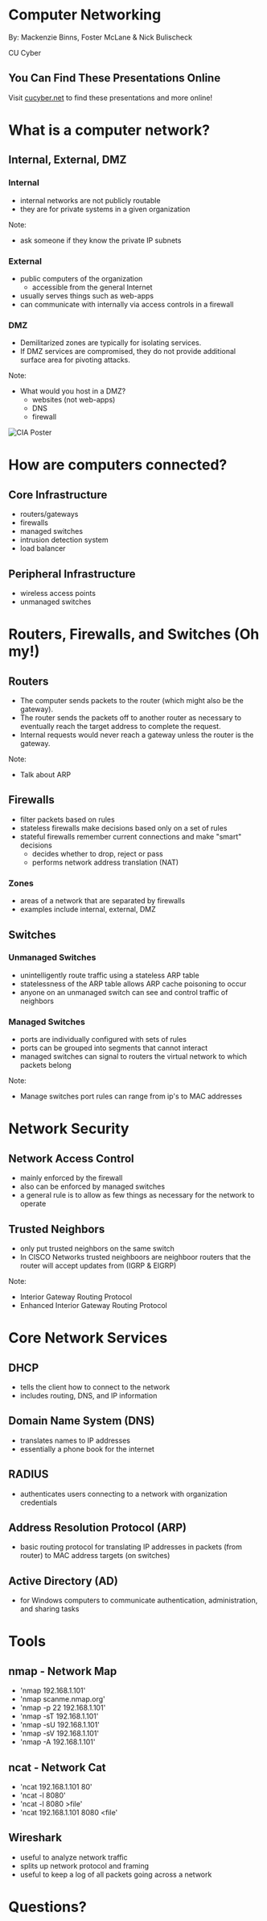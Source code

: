 # Computer Networking

By: Mackenzie Binns, Foster McLane & Nick Bulischeck

CU Cyber


## You Can Find These Presentations Online

Visit [cucyber.net](https://cucyber.net/) to find these presentations and more online!



# What is a computer network?


## Internal, External, DMZ


### Internal

* internal networks are not publicly routable
* they are for private systems in a given organization

Note:
* ask someone if they know the private IP subnets


### External

* public computers of the organization
	- accessible from the general Internet
* usually serves things such as web-apps 
* can communicate with internally via access controls in a firewall


### DMZ

* Demilitarized zones are typically for isolating services.
* If DMZ services are compromised, they do not provide additional surface area for pivoting attacks.

Note:
* What would you host in a DMZ?
	- websites (not web-apps)
	- DNS
	- firewall


![CIA Poster](http://imgs.xkcd.com/comics/cia.png)



# How are computers connected?


## Core Infrastructure

* routers/gateways
* firewalls
* managed switches
* intrusion detection system
* load balancer


## Peripheral Infrastructure

* wireless access points
* unmanaged switches



# Routers, Firewalls, and Switches (Oh my!)


## Routers

* The computer sends packets to the router (which might also be the gateway).
* The router sends the packets off to another router as necessary to eventually reach the target address to complete the request.
* Internal requests would never reach a gateway unless the router is the gateway.

Note:
* Talk about ARP


## Firewalls

* filter packets based on rules
* stateless firewalls make decisions based only on a set of rules 
* stateful firewalls remember current connections and make "smart" decisions
	- decides whether to drop, reject or pass 
	- performs network address translation (NAT)


### Zones

* areas of a network that are separated by firewalls
* examples include internal, external, DMZ


## Switches


### Unmanaged Switches

* unintelligently route traffic using a stateless ARP table
* statelessness of the ARP table allows ARP cache poisoning to occur
* anyone on an unmanaged switch can see and control traffic of neighbors


### Managed Switches

* ports are individually configured with sets of rules
* ports can be grouped into segments that cannot interact
* managed switches can signal to routers the virtual network to which packets belong

Note:
* Manage switches port rules can range from ip's to MAC addresses

# Network Security


## Network Access Control

* mainly enforced by the firewall
* also can be enforced by managed switches
* a general rule is to allow as few things as necessary for the network to operate


## Trusted Neighbors

* only put trusted neighbors on the same switch
* In CISCO Networks trusted neighboors are neighboor routers that the router will accept updates from (IGRP & EIGRP)

Note:
* Interior Gateway Routing Protocol
* Enhanced Interior Gateway Routing Protocol


# Core Network Services


## DHCP

* tells the client how to connect to the network
* includes routing, DNS, and IP information


## Domain Name System (DNS)

* translates names to IP addresses
* essentially a phone book for the internet


## RADIUS

* authenticates users connecting to a network with organization credentials


## Address Resolution Protocol (ARP)

* basic routing protocol for translating IP addresses in packets (from router) to MAC address targets (on switches)


## Active Directory (AD)

* for Windows computers to communicate authentication, administration, and sharing tasks



# Tools


## nmap - Network Map

* 'nmap 192.168.1.101'
* 'nmap scanme.nmap.org'
* 'nmap -p 22 192.168.1.101'
* 'nmap -sT 192.168.1.101'
* 'nmap -sU 192.168.1.101'
* 'nmap -sV 192.168.1.101'
* 'nmap -A 192.168.1.101'


## ncat - Network Cat

* 'ncat 192.168.1.101 80'
* 'ncat -l 8080'
* 'ncat -l 8080 >file'
* 'ncat 192.168.1.101 8080 <file'


## Wireshark

* useful to analyze network traffic
* splits up network protocol and framing
* useful to keep a log of all packets going across a network



# Questions?
